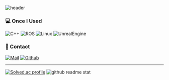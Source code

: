 ![header](https://capsule-render.vercel.app/api?type=waving&height=230&color=90EE90&text=Hi,%20I'm%20SeongHyeon&fontColor=FFFFFF&fontSize=50)

<h3> 💻 Once I Used </h3>
<p>
  <img alt="C++" src="https://img.shields.io/badge/-C++-D26383?style=flat-square&logo=cplusplus&logoColor=white" />
  <img alt="ROS" src="https://img.shields.io/badge/-ROS-304060?style=flat-square&logo=ros&logoColor=white" />
  <img alt="Linux" src="https://img.shields.io/badge/-Linux-FFD133?style=flat-square&logo=linux&logoColor=white" />
  <img alt="UnrealEngine" src="https://img.shields.io/badge/-Unreal Engine-000000?style=flat-square&logo=unrealengine&logoColor=white" />
</p>

<h3> 🔔 Contact </h3>
<a href="mailto:shj2012@naver.com"><img alt="Mail" src="https://img.shields.io/badge/mail-darkgreen?style=for-the-badge&logo=naver&logoColor=white"/></a>
<a href="https://github.com/WhiteYeoul"><img alt="Github" src="https://img.shields.io/badge/GitHub-%2312100E.svg?&style=for-the-badge&logo=Github&logoColor=white"/></a>

------

[![Solved.ac profile](http://mazassumnida.wtf/api/v2/generate_badge?boj=shj2012)](https://solved.ac/profile/shj2012)
![github readme stat](https://github-readme-stats.vercel.app/api/top-langs/?username=goosebomb&hide_border=true&layout=compact)
